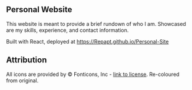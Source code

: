 ## Personal Website
This website is meant to provide a brief rundown of who I am.
Showcased are my skills, experience, and contact information.

Built with React, deployed at https://Repapt.github.io/Personal-Site

## Attribution
All icons are provided by © Fonticons, Inc - [link to license](https://fontawesome.com/license). Re-coloured from original.
